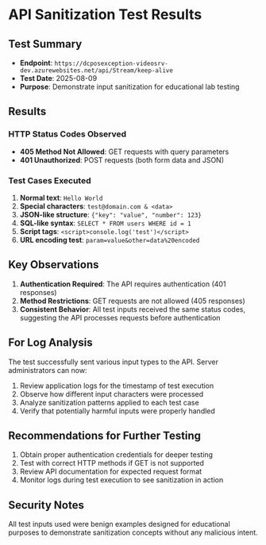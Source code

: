 # API Sanitization Test Results

## Test Summary
- **Endpoint**: `https://dcposexception-videosrv-dev.azurewebsites.net/api/Stream/keep-alive`
- **Test Date**: 2025-08-09
- **Purpose**: Demonstrate input sanitization for educational lab testing

## Results

### HTTP Status Codes Observed
- **405 Method Not Allowed**: GET requests with query parameters
- **401 Unauthorized**: POST requests (both form data and JSON)

### Test Cases Executed

1. **Normal text**: `Hello World`
2. **Special characters**: `test@domain.com & <data>`
3. **JSON-like structure**: `{"key": "value", "number": 123}`
4. **SQL-like syntax**: `SELECT * FROM users WHERE id = 1`
5. **Script tags**: `<script>console.log('test')</script>`
6. **URL encoding test**: `param=value&other=data%20encoded`

## Key Observations

1. **Authentication Required**: The API requires authentication (401 responses)
2. **Method Restrictions**: GET requests are not allowed (405 responses)
3. **Consistent Behavior**: All test inputs received the same status codes, suggesting the API processes requests before authentication

## For Log Analysis

The test successfully sent various input types to the API. Server administrators can now:

1. Review application logs for the timestamp of test execution
2. Observe how different input characters were processed
3. Analyze sanitization patterns applied to each test case
4. Verify that potentially harmful inputs were properly handled

## Recommendations for Further Testing

1. Obtain proper authentication credentials for deeper testing
2. Test with correct HTTP methods if GET is not supported
3. Review API documentation for expected request format
4. Monitor logs during test execution to see sanitization in action

## Security Notes

All test inputs used were benign examples designed for educational purposes to demonstrate sanitization concepts without any malicious intent.
